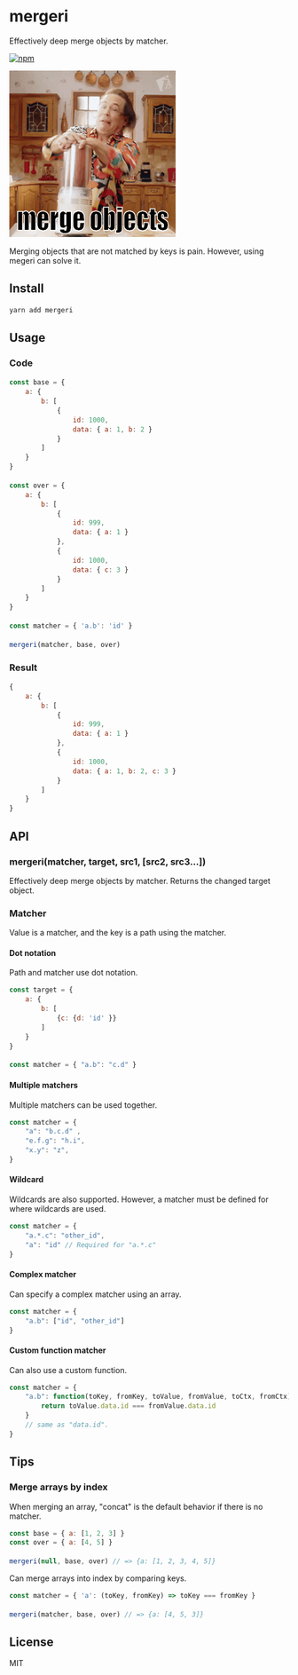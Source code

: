 # mergeri
Effectively deep merge objects by matcher.

[![npm](https://img.shields.io/npm/v/mergeri.svg?style=flat-square)](https://www.npmjs.com/package/mergeri)


![merge objects](pain.gif)

Merging objects that are not matched by keys is pain. 
However, using megeri can solve it.

## Install
```sh
yarn add mergeri
```

## Usage
### Code
```js
const base = {
    a: {
        b: [
            {
                id: 1000,
                data: { a: 1, b: 2 }
            }
        ]
    }
}

const over = {
    a: {
        b: [
            {
                id: 999,
                data: { a: 1 }
            },
            {
                id: 1000,
                data: { c: 3 }
            }
        ]
    }
}

const matcher = { 'a.b': 'id' }

mergeri(matcher, base, over)
```

### Result
```js
{
    a: {
        b: [
            {
                id: 999,
                data: { a: 1 }
            },
            {
                id: 1000,
                data: { a: 1, b: 2, c: 3 }
            }
        ]
    }
}
```

## API
### mergeri(matcher, target, src1, [src2, src3...])
Effectively deep merge objects by matcher. Returns the changed target object.

### Matcher
Value is a matcher, and the key is a path using the matcher. 

#### Dot notation
Path and matcher use dot notation.
```js
const target = {
    a: { 
        b: [
            {c: {d: 'id' }}
        ] 
    }
}

const matcher = { "a.b": "c.d" }
```

#### Multiple matchers
Multiple matchers can be used together.
```js
const matcher = { 
    "a": "b.c.d" ,
    "e.f.g": "h.i",
    "x.y": "z",
}
```

#### Wildcard
Wildcards are also supported. However, a matcher must be defined for where wildcards are used.
```js
const matcher = { 
    "a.*.c": "other_id",
    "a": "id" // Required for "a.*.c"
}
```

#### Complex matcher
Can specify a complex matcher using an array.
```js
const matcher = { 
    "a.b": ["id", "other_id"]
}
```

#### Custom function matcher
Can also use a custom function.
```js
const matcher = { 
    "a.b": function(toKey, fromKey, toValue, fromValue, toCtx, fromCtx) {
        return toValue.data.id === fromValue.data.id
    }
    // same as "data.id".
}
```

## Tips
### Merge arrays by index
When merging an array, "concat" is the default behavior if there is no matcher.
```js
const base = { a: [1, 2, 3] }
const over = { a: [4, 5] }

mergeri(null, base, over) // => {a: [1, 2, 3, 4, 5]}
```

Can merge arrays into index by comparing keys.
```js
const matcher = { 'a': (toKey, fromKey) => toKey === fromKey }

mergeri(matcher, base, over) // => {a: [4, 5, 3]}
```

## License
MIT